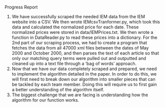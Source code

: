 Progress Report

1. We have successfully scraped the needed IEM data from the IEM website into a CSV.  We then wrote IEMcsvTranformer.py, which took this data and calculated the normalized price for each date. These normalized prices were stored in data/IEMPrices.txt.  We then wrote a function in DataReader.py to read these prices into a dictionary. 
For the 2nd part of our scraping process, we had to create a program that fetches the data from all 47000 xml files between the dates of May 2000 and October 2000, and then parses the text of each article so that only our matching query terms were pulled out and outputted and cleaned up into a text file through a ‘bag of words’ approach.
3. Now that we have our data completely scraped and prepared, we need to implement the algorithm detailed in the paper. In order to do this, we will first need to break down our algorithm into smaller pieces that can be tackled by each team member. Doing this will require us to first gain a better understanding of the algorithm itself.
4. The biggest challenge that we are facing is understanding how the algorithm for our function works. 

